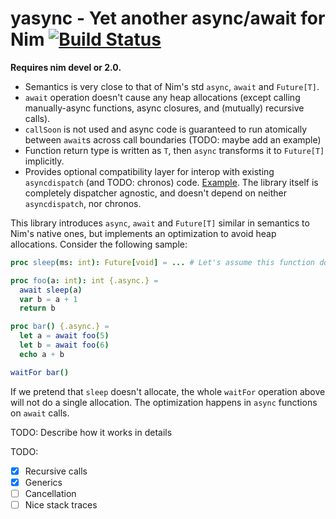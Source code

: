 # yasync - Yet another async/await for Nim [![Build Status](https://github.com/yglukhov/yasync/workflows/CI/badge.svg?branch=main)](https://github.com/yglukhov/yasync/actions?query=branch%3Amain)

**Requires nim devel or 2.0.**

- Semantics is very close to that of Nim's std `async`, `await` and `Future[T]`.
- `await` operation doesn't cause any heap allocations (except calling manually-async functions, async closures, and (mutually) recursive calls).
- `callSoon` is not used and async code is guaranteed to run atomically between `await`s across call boundaries (TODO: maybe add an example)
- Function return type is written as `T`, then `async` transforms it to `Future[T]` implicitly.
- Provides optional compatibility layer for interop with existing `asyncdispatch` (and TODO: chronos) code. [Example](https://github.com/yglukhov/yasync/blob/main/tests/test4.nim). The library itself is completely dispatcher agnostic, and doesn't depend on neither `asyncdispatch`, nor chronos.

This library introduces `async`, `await` and `Future[T]` similar in semantics to Nim's native ones, but implements an optimization to avoid heap allocations. Consider the following sample:

```nim
proc sleep(ms: int): Future[void] = ... # Let's assume this function doesn't allocate

proc foo(a: int): int {.async.} =
  await sleep(a)
  var b = a + 1
  return b

proc bar() {.async.} =
  let a = await foo(5)
  let b = await foo(6)
  echo a + b

waitFor bar()
```

If we pretend that `sleep` doesn't allocate, the whole `waitFor` operation above will not do a single allocation. The optimization happens in `async` functions on `await` calls.

TODO: Describe how it works in details

TODO:
- [x] Recursive calls
- [x] Generics
- [ ] Cancellation
- [ ] Nice stack traces
